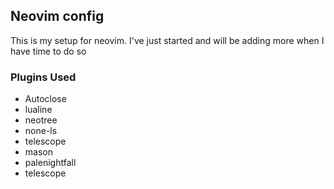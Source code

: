 ## Neovim config

This is my setup for neovim. I've just started and will be adding more when I have time to do so

### Plugins Used
- Autoclose
- lualine
- neotree
- none-ls
- telescope
- mason
- palenightfall
- telescope
